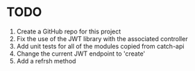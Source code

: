 # TODO

1. Create a GitHub repo for this project
2. Fix the use of the JWT library with the associated controller
3. Add unit tests for all of the modules copied from catch-api
4. Change the current JWT endpoint to 'create'
5. Add a refrsh method
